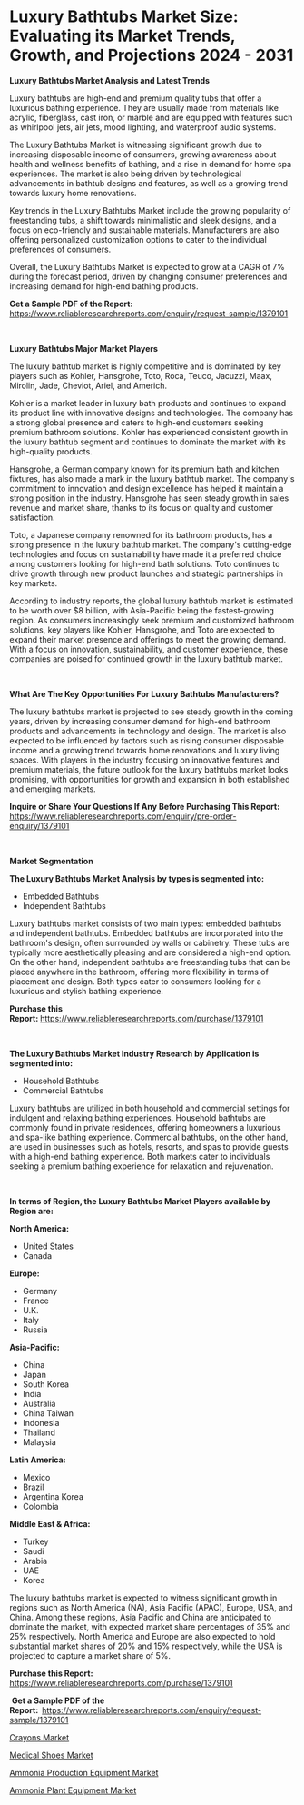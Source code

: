 <p><h1>Luxury Bathtubs Market Size: Evaluating its Market Trends, Growth, and Projections 2024 - 2031</h1></p><p><strong>Luxury Bathtubs Market Analysis and Latest Trends</strong></p>
<p><p>Luxury bathtubs are high-end and premium quality tubs that offer a luxurious bathing experience. They are usually made from materials like acrylic, fiberglass, cast iron, or marble and are equipped with features such as whirlpool jets, air jets, mood lighting, and waterproof audio systems.</p><p>The Luxury Bathtubs Market is witnessing significant growth due to increasing disposable income of consumers, growing awareness about health and wellness benefits of bathing, and a rise in demand for home spa experiences. The market is also being driven by technological advancements in bathtub designs and features, as well as a growing trend towards luxury home renovations.</p><p>Key trends in the Luxury Bathtubs Market include the growing popularity of freestanding tubs, a shift towards minimalistic and sleek designs, and a focus on eco-friendly and sustainable materials. Manufacturers are also offering personalized customization options to cater to the individual preferences of consumers.</p><p>Overall, the Luxury Bathtubs Market is expected to grow at a CAGR of 7% during the forecast period, driven by changing consumer preferences and increasing demand for high-end bathing products.</p></p>
<p><strong>Get a Sample PDF of the Report:&nbsp;</strong> <a href="https://www.reliableresearchreports.com/enquiry/request-sample/1379101">https://www.reliableresearchreports.com/enquiry/request-sample/1379101</a></p>
<p>&nbsp;</p>
<p><strong>Luxury Bathtubs Major Market Players</strong></p>
<p><p>The luxury bathtub market is highly competitive and is dominated by key players such as Kohler, Hansgrohe, Toto, Roca, Teuco, Jacuzzi, Maax, Mirolin, Jade, Cheviot, Ariel, and Americh. </p><p>Kohler is a market leader in luxury bath products and continues to expand its product line with innovative designs and technologies. The company has a strong global presence and caters to high-end customers seeking premium bathroom solutions. Kohler has experienced consistent growth in the luxury bathtub segment and continues to dominate the market with its high-quality products.</p><p>Hansgrohe, a German company known for its premium bath and kitchen fixtures, has also made a mark in the luxury bathtub market. The company's commitment to innovation and design excellence has helped it maintain a strong position in the industry. Hansgrohe has seen steady growth in sales revenue and market share, thanks to its focus on quality and customer satisfaction.</p><p>Toto, a Japanese company renowned for its bathroom products, has a strong presence in the luxury bathtub market. The company's cutting-edge technologies and focus on sustainability have made it a preferred choice among customers looking for high-end bath solutions. Toto continues to drive growth through new product launches and strategic partnerships in key markets.</p><p>According to industry reports, the global luxury bathtub market is estimated to be worth over $8 billion, with Asia-Pacific being the fastest-growing region. As consumers increasingly seek premium and customized bathroom solutions, key players like Kohler, Hansgrohe, and Toto are expected to expand their market presence and offerings to meet the growing demand. With a focus on innovation, sustainability, and customer experience, these companies are poised for continued growth in the luxury bathtub market.</p></p>
<p>&nbsp;</p>
<p><strong>What Are The Key Opportunities For Luxury Bathtubs Manufacturers?</strong></p>
<p><p>The luxury bathtubs market is projected to see steady growth in the coming years, driven by increasing consumer demand for high-end bathroom products and advancements in technology and design. The market is also expected to be influenced by factors such as rising consumer disposable income and a growing trend towards home renovations and luxury living spaces. With players in the industry focusing on innovative features and premium materials, the future outlook for the luxury bathtubs market looks promising, with opportunities for growth and expansion in both established and emerging markets.</p></p>
<p><strong>Inquire or Share Your Questions If Any Before Purchasing This Report:</strong> <a href="https://www.reliableresearchreports.com/enquiry/pre-order-enquiry/1379101">https://www.reliableresearchreports.com/enquiry/pre-order-enquiry/1379101</a></p>
<p>&nbsp;</p>
<p><strong>Market Segmentation</strong></p>
<p><strong>The Luxury Bathtubs Market Analysis by types is segmented into:</strong></p>
<p><ul><li>Embedded Bathtubs</li><li>Independent Bathtubs</li></ul></p>
<p><p>Luxury bathtubs market consists of two main types: embedded bathtubs and independent bathtubs. Embedded bathtubs are incorporated into the bathroom's design, often surrounded by walls or cabinetry. These tubs are typically more aesthetically pleasing and are considered a high-end option. On the other hand, independent bathtubs are freestanding tubs that can be placed anywhere in the bathroom, offering more flexibility in terms of placement and design. Both types cater to consumers looking for a luxurious and stylish bathing experience.</p></p>
<p><strong>Purchase this Report:&nbsp;</strong><a href="https://www.reliableresearchreports.com/purchase/1379101">https://www.reliableresearchreports.com/purchase/1379101</a></p>
<p>&nbsp;</p>
<p><strong>The Luxury Bathtubs Market Industry Research by Application is segmented into:</strong></p>
<p><ul><li>Household Bathtubs</li><li>Commercial Bathtubs</li></ul></p>
<p><p>Luxury bathtubs are utilized in both household and commercial settings for indulgent and relaxing bathing experiences. Household bathtubs are commonly found in private residences, offering homeowners a luxurious and spa-like bathing experience. Commercial bathtubs, on the other hand, are used in businesses such as hotels, resorts, and spas to provide guests with a high-end bathing experience. Both markets cater to individuals seeking a premium bathing experience for relaxation and rejuvenation.</p></p>
<p>&nbsp;</p>
<p><strong>In terms of Region, the Luxury Bathtubs Market Players available by Region are:</strong></p>
<p>
    <p> <strong> North America: </strong>
        <ul>
            <li>United States</li>
            <li>Canada</li>
        </ul>
        </p> 
    <p> <strong> Europe: </strong>
        <ul>
            <li>Germany</li>
            <li>France</li>
            <li>U.K.</li>
            <li>Italy</li>
            <li>Russia</li>
        </ul>
        </p> 
    <p> <strong> Asia-Pacific: </strong>
        <ul>
            <li>China</li>
            <li>Japan</li>
            <li>South Korea</li>
            <li>India</li>
            <li>Australia</li>
            <li>China Taiwan</li>
            <li>Indonesia</li>
            <li>Thailand</li>
            <li>Malaysia</li>
        </ul>
        </p> 
    <p> <strong> Latin America: </strong>
        <ul>
            <li>Mexico</li>
            <li>Brazil</li>
            <li>Argentina Korea</li>
            <li>Colombia</li>
        </ul>
        </p> 
    <p> <strong> Middle East & Africa: </strong>
        <ul>
            <li>Turkey</li>
            <li>Saudi</li>
            <li>Arabia</li>
            <li>UAE</li>
            <li>Korea</li>
        </ul>
    </p>
    </p>
<p><p>The luxury bathtubs market is expected to witness significant growth in regions such as North America (NA), Asia Pacific (APAC), Europe, USA, and China. Among these regions, Asia Pacific and China are anticipated to dominate the market, with expected market share percentages of 35% and 25% respectively. North America and Europe are also expected to hold substantial market shares of 20% and 15% respectively, while the USA is projected to capture a market share of 5%.</p></p>
<p><strong>Purchase this Report: </strong><a href="https://www.reliableresearchreports.com/purchase/1379101">https://www.reliableresearchreports.com/purchase/1379101</a></p>
<p>&nbsp;<strong>Get a Sample PDF of the Report:&nbsp;&nbsp;</strong><a href="https://www.reliableresearchreports.com/enquiry/request-sample/1379101">https://www.reliableresearchreports.com/enquiry/request-sample/1379101</a></p>
<p><strong></strong></p>
<p><p><a href="https://github.com/jj19131/Market-Research-Report-List-1/blob/main/crayons-market.md">Crayons Market</a></p><p><a href="https://github.com/jodemen/Market-Research-Report-List-1/blob/main/medical-shoes-market.md">Medical Shoes Market</a></p><p><a href="https://issuu.com/reportprime-2/docs/ammonia-production-equipment-market-size-2030.pptx">Ammonia Production Equipment Market</a></p><p><a href="https://issuu.com/reportprime-2/docs/ammonia-plant-equipment-market-size-2030.pptx">Ammonia Plant Equipment Market</a></p></p>